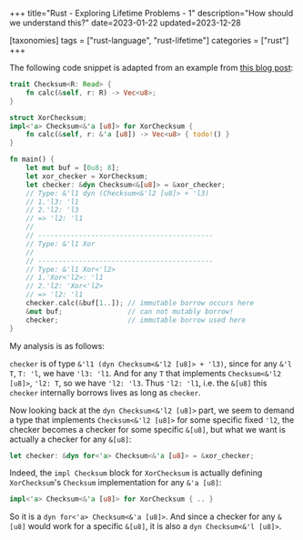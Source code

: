 +++
title="Rust - Exploring Lifetime Problems - 1"
description="How should we understand this?"
date=2023-01-22
updated=2023-12-28

[taxonomies]
tags = ["rust-language", "rust-lifetime"]
categories = ["rust"]
+++

The following code snippet is adapted from an example from [this blog post](http://zderadicka.eu/higher-rank/):

```rust
trait Checksum<R: Read> {
    fn calc(&self, r: R) -> Vec<u8>;
}

struct XorChecksum;
impl<'a> Checksum<&'a [u8]> for XorChecksum {
    fn calc(&self, r: &'a [u8]) -> Vec<u8> { todo!() }
}

fn main() {
    let mut buf = [0u8; 8];
    let xor_checker = XorChecksum;
    let checker: &dyn Checksum<&[u8]> = &xor_checker;
    // Type: &'l1 dyn (Checksum<&'l2 [u8]> + 'l3)
    // 1.'l3: 'l1
    // 2.'l2: 'l3
    // => 'l2: 'l1
    //
    // -------------------------------------------
    // Type: &'l1 Xor
    //
    // -------------------------------------------
    // Type: &'l1 Xor<'l2>
    // 1.'Xor<'l2>: 'l1
    // 2.'l2: 'Xor<'l2>
    // => 'l2: 'l1
    checker.calc(&buf[1..]); // immutable borrow occurs here
    &mut buf;                // can not mutably borrow!
    checker;                 // immutable borrow used here
}
```

My analysis is as follows:

`checker` is of type `&'l1 (dyn Checksum<&'l2 [u8]> + 'l3)`, since for any `&'l T`,
`T: 'l`, we have `'l3: 'l1`. And for any `T` that implements `Checksum<&'l2 [u8]>`,
`'l2: T`, so we have `'l2: 'l3`. Thus `'l2: 'l1`, i.e. the `&[u8]` this `checker` internally
borrows lives as long as `checker`.

Now looking back at the `dyn Checksum<&'l2 [u8]>` part, we seem to demand a type that implements
`Checksum<&'l2 [u8]>` for some specific fixed `'l2`, the checker becomes a checker for some
specific `&[u8]`, but what we want is actually a checker for any `&[u8]`:

```rust
let checker: &dyn for<'a> Checksum<&'a [u8]> = &xor_checker;
```

Indeed, the `impl Checksum` block for `XorChecksum` is actually defining `XorChecksum`'s `Checksum`
implementation for any `&'a [u8]`:

```rust
impl<'a> Checksum<&'a [u8]> for XorChecksum { .. }
```

So it is a `dyn for<'a> Checksum<&'a [u8]>`. And since a checker for any `&[u8]` would work
for a specific `&[u8]`, it is also a `dyn Checksum<&'l [u8]>`.
